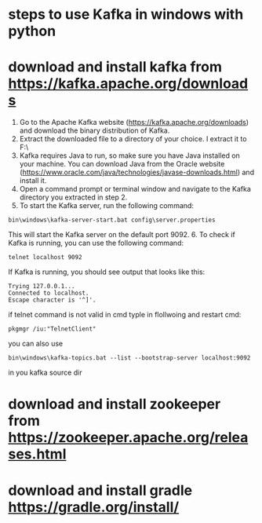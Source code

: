 # steps to use Kafka in windows with python

# download and install kafka from https://kafka.apache.org/downloads

1. Go to the Apache Kafka website (https://kafka.apache.org/downloads) and download the binary distribution of Kafka.
2. Extract the downloaded file to a directory of your choice. I extract it to F:\
3. Kafka requires Java to run, so make sure you have Java installed on your machine. You can download Java from the Oracle
   website (https://www.oracle.com/java/technologies/javase-downloads.html) and install it.
4. Open a command prompt or terminal window and navigate to the Kafka directory you extracted in step 2.
5. To start the Kafka server, run the following command:

```shell
bin\windows\kafka-server-start.bat config\server.properties
```

This will start the Kafka server on the default port 9092. 6. To check if Kafka is running, you can use the following command:

```shell
telnet localhost 9092
```

If Kafka is running, you should see output that looks like this:

```
Trying 127.0.0.1...
Connected to localhost.
Escape character is '^]'.
```

if telnet command is not valid in cmd
typle in flollwoing and restart cmd:

```
pkgmgr /iu:"TelnetClient"
```

you can also use

```
bin\windows\kafka-topics.bat --list --bootstrap-server localhost:9092
```

in you kafka source dir

# download and install zookeeper from https://zookeeper.apache.org/releases.html

# download and install gradle https://gradle.org/install/
